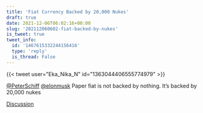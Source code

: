 ```yaml
---
title: 'Fiat Currency Backed by 20,000 Nukes'
draft: true
date: 2021-12-06T06:02:16+00:00
slug: '202112060602-fiat-backed-by-nukes'
is_tweet: true
tweet_info:
  id: '1467615332244156416'
  type: 'reply'
  is_thread: False
---
```




{{< tweet user="Eka_Nika_N" id="1363044406555774979" >}}

[@PeterSchiff](https://x.com/PeterSchiff) [@elonmusk](https://x.com/elonmusk) Paper fiat is not backed by nothing. It’s backed by 20,000 nukes

[Discussion](https://x.com/sytelus/status/1467615332244156416)
